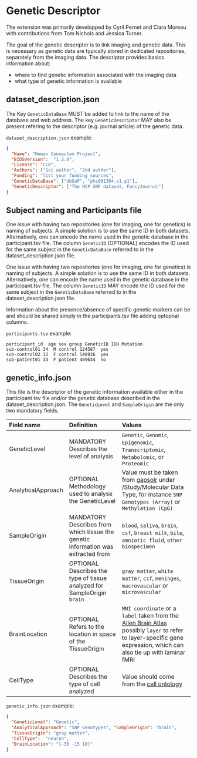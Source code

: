 # Genetic Descriptor

The extension was primarily developped by Cyril Pernet and Clara Moreau with contributions from Tom Nichols and Jessica Turner.

The goal of the genetic descriptor is to link imaging and genetic data. This is necessary as genetic data are typically stored in dedicated repositories, separately from the imaging data. The descriptor provides basics information about:
-   where to find genetic information associated with the imaging data
-   what type of genetic information is available

## dataset_description.json

The Key `GeneticDataBase` MUST be added to link to the name of the database and web address. The key `GeneticDescriptor` MAY also be present refering to the descriptor (e.g. journal article) of the genetic data.

`dataset_description.json` example:


```JSON
{
  "Name": "Human Connectom Project",
  "BIDSVersion":  "1.2.0",
  "License": "CC0",
  "Authors": ["1st author", "2nd author"],
  "Funding": "list your funding sources",
  "GeneticDataBase": ["dbGaP", "phs001364.v1.p1"],
  "GeneticDescriptor": ["The HCP SNP dataset, FancyJournal"]
}
```

## Subject naming and Participants file

One issue with having two repositories (one for imaging, one for genetics) is naming of subjects. A simple solution is to use the same ID in both datasets. Alternatively, one can encode the name used in the genetic database in the participant.tsv file. The column `GeneticID` (OPTIONAL) encodes the ID used for the same subject in the `GeneticDataBase` referred to in the dataset_description.json file.

One issue with having two repositories (one for imaging, one for genetics) is naming of subjects. A simple solution is to use the same ID in both datasets. Alternatively, one can encode the name used in the genetic database in the participant.tsv file. The column `GeneticID` MAY encode the ID used for the same subject in the `GeneticDataBase` referred to in the dataset_description.json file.

Information about the presence/absence of specific genetic markers can be and should be shared simply in the participants.tsv file adding optopnal columns.

`participants.tsv` example:

```Text
participant_id  age sex group GeneticID	IDH Mutation
sub-control01 34  M control 124587	yes
sub-control02 12  F control 548936	yes
sub-patient01 33  F patient 489634	no
```

## genetic_info.json

This file is the descriptor of the genetic information available either in the participant tsv file and/or the genetic database described in the dataset_description.json. The `GeneticLevel` and `SampleOrigin` are the only two mandatory fields.

| Field name         | Definition                                                                       | Values                                                                                                                                                                                                                                                                                                                              |
| :----------------- | :------------------------------------------------------------------------------- | :---------------------------------------------------------------------------------------------------------------------------------------------------------------------------------------------------------------------------------------------------------------------------------------------------------------------------------- |
| GeneticLevel       | MANDATORY Describes the level of analysis                                        | `Genetic`, `Genomic`, `Epigenomic`, `Transcriptomic`, `Metabolomic`, or `Proteomic`                                                                                                                                                                                                                                                 |
| AnalyticalApproach | OPTIONAL Methodology used to analyse the GeneticLevel                            | Value must be taken from [gapsolr](https://www.ncbi.nlm.nih.gov/projects/gapsolr/facets.html) under /Study/Molecular Data Type, for instance `SNP Genotypes (Array)` or `Methylation (CpG)`                                                                                                                                         |
| SampleOrigin       | MANDATORY Describes from which tissue the genetic information was extracted from | `blood`, `saliva`, `brain`, `csf`, `breast milk`, `bile`, `amniotic fluid`, `other biospecimen`                                                                                                                                                                                                                                     |
| TissueOrigin       | OPTIONAL Describes the type of tissue analyzed for SampleOrigin `brain`          | `gray matter`, `white matter`, `csf`, `meninges`, `macrovascular` or `microvascular`                                                                                                                                                                                                                                                |
| BrainLocation      | OPTIONAL Refers to the location in space of the TissueOrigin                     | `MNI coordinate` or a `label` taken from the [Allen Brain Atlas](http://atlas.brain-map.org/atlas?atlas=265297125#atlas=265297125&plate=112360888&structure=4392&x=40348.15104166667&y=46928.75&zoom=-7&resolution=206.60&z=3) possibly `layer` to refer to layer-specific gene expression, which can also tie up with laminar fMRI |
| CellType           | OPTIONAL Describes the type of cell analyzed                                     | Value should come from the [cell ontology](http://obofoundry.org/ontology/cl.html)                                                                                                                                                                                                                                                  |

`genetic_info.json` example:


```JSON
{
  "GeneticLevel": "Genetic",
  "AnalyticalApproach": "SNP Genotypes", "SampleOrigin": "brain",
  "TissueOrigin": "gray matter",
  "CellType":  "neuron",
  "BrainLocation": "[-30 -15 10]"
}
```
